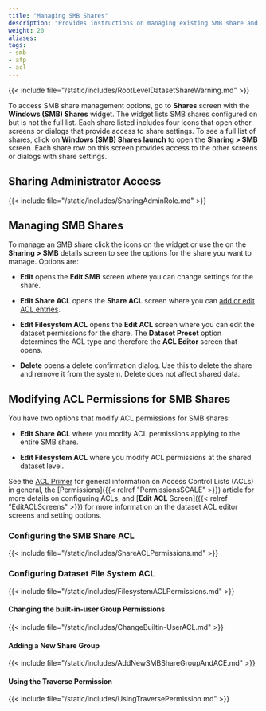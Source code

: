 ```yaml
---
title: "Managing SMB Shares"
description: "Provides instructions on managing existing SMB share and dataset ACL permissions."
weight: 20
aliases:
tags:
- smb
- afp
- acl
---
```



{{< include file="/static/includes/RootLevelDatasetShareWarning.md" >}}

To access SMB share management options, go to **Shares** screen with the **Windows (SMB) Shares** widget.
The widget lists SMB shares configured on but is not the full list.
Each share listed includes four icons that open other screens or dialogs that provide access to share settings.
To see a full list of shares, click on **Windows (SMB) Shares <span class="material-icons">launch</span>** to open the **Sharing > SMB** screen.
Each share row on this screen provides access to the other screens or dialogs with share settings.

## Sharing Administrator Access
{{< include file="/static/includes/SharingAdminRole.md" >}}

## Managing SMB Shares
To manage an SMB share click the icons on the widget or use the <i class="fa fa-ellipsis-v" aria-hidden="true" title="Options"></i> on the **Sharing > SMB** details screen to see the options for the share you want to manage. Options are:

* **Edit** opens the **Edit SMB** screen where you can change settings for the share.
* **Edit Share ACL** opens the **Share ACL** screen where you can [add or edit ACL entries](#configuring-smb-share-acl).
* **Edit Filesystem ACL** opens the **Edit ACL** screen where you can edit the dataset permissions for the share.
  The **Dataset Preset** option determines the ACL type and therefore the **ACL Editor** screen that opens.

* **Delete** opens a delete confirmation dialog. Use this to delete the share and remove it from the system. Delete does not affect shared data.

## Modifying ACL Permissions for SMB Shares
You have two options that modify ACL permissions for SMB shares:

* **Edit Share ACL** where you modify ACL permissions applying to the entire SMB share.

* **Edit Filesystem ACL** where you modify ACL permissions at the shared dataset level.

See the [ACL Primer](https://www.truenas.com/docs/references/aclprimer/) for general information on Access Control Lists (ACLs) in general, the [Permissions]({{< relref "PermissionsSCALE" >}}) article for more details on configuring ACLs, and [**Edit ACL** Screen]({{< relref "EditACLScreens" >}}) for more information on the dataset ACL editor screens and setting options.

### Configuring the SMB Share ACL

{{< include file="/static/includes/ShareACLPermissions.md" >}}

### Configuring Dataset File System ACL

{{< include file="/static/includes/FilesystemACLPermissions.md" >}}

#### Changing the built-in-user Group Permissions

{{< include file="/static/includes/ChangeBuiltin-UserACL.md" >}}

#### Adding a New Share Group

{{< include file="/static/includes/AddNewSMBShareGroupAndACE.md" >}}

#### Using the Traverse Permission

{{< include file="/static/includes/UsingTraversePermission.md" >}}
